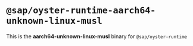 # `@sap/oyster-runtime-aarch64-unknown-linux-musl`

This is the **aarch64-unknown-linux-musl** binary for `@sap/oyster-runtime`
